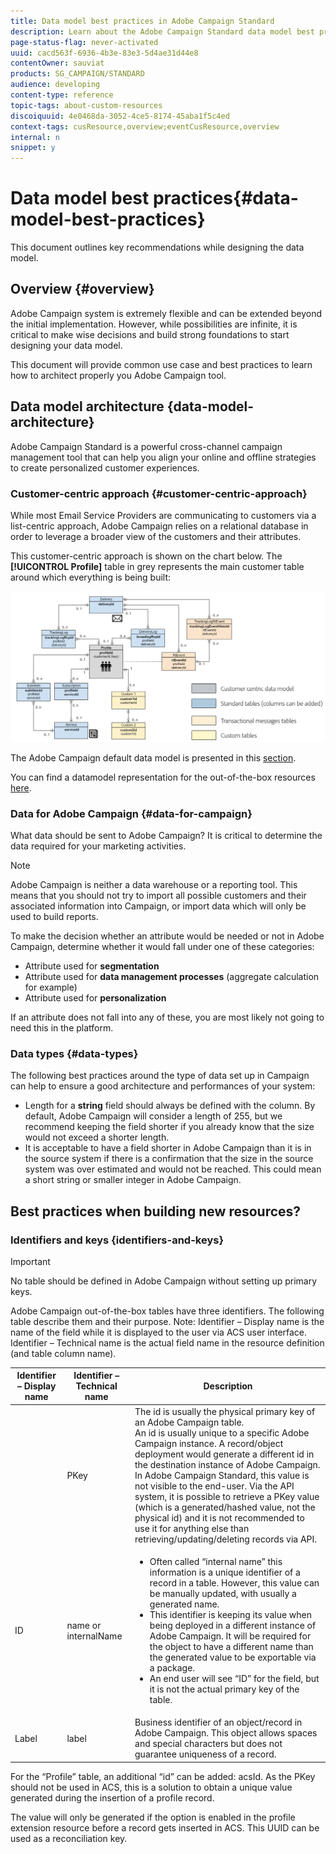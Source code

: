 ```yaml
---
title: Data model best practices in Adobe Campaign Standard
description: Learn about the Adobe Campaign Standard data model best practices.
page-status-flag: never-activated
uuid: cacd563f-6936-4b3e-83e3-5d4ae31d44e8
contentOwner: sauviat
products: SG_CAMPAIGN/STANDARD
audience: developing
content-type: reference
topic-tags: about-custom-resources
discoiquuid: 4e0468da-3052-4ce5-8174-45aba1f5c4ed
context-tags: cusResource,overview;eventCusResource,overview
internal: n
snippet: y
---
```


# Data model best practices{#data-model-best-practices}

This document outlines key recommendations while designing the data model.

## Overview {#overview}

Adobe Campaign system is extremely flexible and can be extended beyond the initial implementation. However, while possibilities are infinite, it is critical to make wise decisions and build strong foundations to start designing your data model.

This document will provide common use case and best practices to learn how to architect properly you Adobe Campaign tool.

## Data model architecture {data-model-architecture}

Adobe Campaign Standard is a powerful cross-channel campaign management tool that can help you align your online and offline strategies to create personalized customer experiences.

### Customer-centric approach {#customer-centric-approach}

While most Email Service Providers are communicating to customers via a list-centric approach, Adobe Campaign relies on a relational database in order to leverage a broader view of the customers and their attributes.

This customer-centric approach is shown on the chart below. The **[!UICONTROL Profile]** table in grey represents the main customer table around which everything is being built:

![](assets/customer-centric-data-model.png)

The Adobe Campaign default data model is presented in this [section](../../developing/using/datamodel-introduction.md).

You can find a datamodel representation for the out-of-the-box resources [here](../../developing/using/datamodel-introduction.md).

<!--### What is a customer? {#customer-definition}

If you have customer data in more than one system, you need to determine which solution will allow you to identify records as one person. This work might require rules, eventually a match and merge processes to determine the master record. This master record should be the one sent to Adobe Campaign.

While some of this data cleansing might be performed in Adobe Campaign, the recommendation is to run these processes outside and only import clean data in Adobe Campaign. You should keep Campaign as a marketing solution more than a data cleansing tool.

Be able to provide a master customer record which will be sent to Adobe Campaign.-->

### Data for Adobe Campaign {#data-for-campaign}

What data should be sent to Adobe Campaign? It is critical to determine the data required for your marketing activities.

>[!NOTE]
>
>Adobe Campaign is neither a data warehouse or a reporting tool. This means that you should not try to import all possible customers and their associated information into Campaign, or import data which will only be used to build reports.

To make the decision whether an attribute would be needed or not in Adobe Campaign, determine whether it would fall under one of these categories:
* Attribute used for **segmentation**
* Attribute used for **data management processes** (aggregate calculation for example)
* Attribute used for **personalization**

If an attribute does not fall into any of these, you are most likely not going to need this in the platform.

### Data types {#data-types}

The following best practices around the type of data set up in Campaign can help to ensure a good architecture and performances of your system:
* Length for a **string** field should always be defined with the column. By default, Adobe Campaign will consider a length of 255, but we recommend keeping the field shorter if you already know that the size would not exceed a shorter length.
* It is acceptable to have a field shorter in Adobe Campaign than it is in the source system if there is a confirmation that the size in the source system was over estimated and would not be reached. This could mean a short string or smaller integer in Adobe Campaign.

## Best practices when building new resources?

### Identifiers and keys {identifiers-and-keys}

>[!IMPORTANT]
>
>No table should be defined in Adobe Campaign without setting up primary keys.

Adobe Campaign out-of-the-box tables have three identifiers. The following table describe them and their purpose.
Note: Identifier – Display name is the name of the field while it is displayed to the user via ACS user interface. Identifier – Technical name is the actual field name in the resource definition (and table column name).

| Identifier – Display name | Identifier – Technical name | Description |
|--- |--- |--- |
|  | PKey | The id is usually the physical primary key of an Adobe Campaign table.<br> An id is usually unique to a specific Adobe Campaign instance. A record/object deployment would generate a different id in the destination instance of Adobe Campaign.<br>In Adobe Campaign Standard, this value is not visible to the end-user. Via the API system, it is possible to retrieve a PKey value (which is a generated/hashed value, not the physical id) and it is not recommended to use it for anything else than retrieving/updating/deleting records via API.|
| ID | name or internalName | <ul><li>Often called “internal name” this information is a unique identifier of a record in a table. However, this value can be manually updated, with usually a generated name.</li><li>This identifier is keeping its value when being deployed in a different instance of Adobe Campaign. It will be required for the object to have a different name than the generated value to be exportable via a package.</li><li>An end user will see “ID” for the field, but it is not the actual primary key of the table.</li></ul> |
| Label | label | Business identifier of an object/record in Adobe Campaign. This object allows spaces and special characters but does not guarantee uniqueness of a record.|

For the “Profile” table, an additional “id” can be added: acsId. As the PKey should not be used in ACS, this is a solution to obtain a unique value generated during the insertion of a profile record.

The value will only be generated if the option is enabled in the profile extension resource before a record gets inserted in ACS. This UUID can be used as a reconciliation key.

